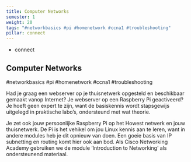 ```yaml
---
title: Computer Networks
semester: 1
weight: 20
tags: "#networkbasics #pi #homenetwork #ccna1 #troubleshooting"
pillar: connect
---
```

<section class="c-row c-row--lg">
    <div class="o-container">
        <div class="o-grid o-grid--gutter o-flex o-flex--wrap o-flex--align-center">
            <div class="o-grid__item u-8-of-12-bp4 u-push-2-of-12-bp4 u-2-of-4-bp6 u-push-1-of-4-bp6">
                <div class="u-max-width-lg u-align-horizontal">
                    <div class="c-main-section">
                        <ul class="o-list c-curriculum-legend">
                            <li class="c-curriculum-legend__item">
                                <span class="c-curriculum-legend__swatch u-bgcolor-connect-base"></span>
                                connect
                            </li>
                        </ul>
                    </div>
                    <div class="c-main-section">
                        <h1 class="u-ms10-bp3 u-mb-beta">
                            Computer Networks
                        </h1>
                        <p class="c-type-meta u-ms-1 u-color-neutral-base">
                            #networkbasics #pi #homenetwork #ccna1 #troubleshooting
                        </p>
                    </div>
                    <div class="c-main-section">
                        <div class="s-content u-max-width-optimal">
                            <p>Had je graag een webserver op je thuisnetwerk opgesteld en beschikbaar gemaakt vanop Internet? Je webserver op een Raspberry Pi geactiveerd? Je hoeft geen expert te zijn, want de basiskennis wordt stapsgewijs uitgelegd in praktische labo’s, ondersteund met wat theorie.</p>
							<p>Je zet ook jouw persoonlijke Raspberry Pi op het Howest netwerk en jouw thuisnetwerk. De Pi is het vehikel om jou Linux kennis aan te leren, want in andere modules heb je dit opnieuw van doen. Een goeie basis van IP subnetting en routing komt hier ook aan bod. Als Cisco Networking Academy gebruiken we de module ‘Introduction to Networking’ als ondersteunend materiaal.</p>
                        </div>
                    </div>
                </div>
            </div>
        </div>
    </div>
</section>
